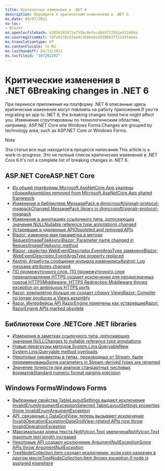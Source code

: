 ```yaml
---
title: Критические изменения в .NET 6
description: Перейдите к критическим изменениям в .NET 6.
ms.date: 04/07/2021
no-loc:
- Blazor
ms.openlocfilehash: b3826103d71e755bc0efec4bb9f225b1e031604a
ms.sourcegitcommit: fdfa01f6cd3aa4c36b6e8a1830693ff22d35aeea
ms.translationtype: HT
ms.contentlocale: ru-RU
ms.lasthandoff: 04/13/2021
ms.locfileid: "107292292"
---
```

# <a name="breaking-changes-in-net-6"></a><span data-ttu-id="fb4c0-103">Критические изменения в .NET 6</span><span class="sxs-lookup"><span data-stu-id="fb4c0-103">Breaking changes in .NET 6</span></span>

<span data-ttu-id="fb4c0-104">При переносе приложения на платформу .NET 6 описанные здесь критические изменения могут повлиять на работу приложения.</span><span class="sxs-lookup"><span data-stu-id="fb4c0-104">If you're migrating an app to .NET 6, the breaking changes listed here might affect you.</span></span> <span data-ttu-id="fb4c0-105">Изменения сгруппированы по технологическим областям, например, ASP.NET Core или Windows Forms.</span><span class="sxs-lookup"><span data-stu-id="fb4c0-105">Changes are grouped by technology area, such as ASP.NET Core or Windows Forms.</span></span>

> [!NOTE]
> <span data-ttu-id="fb4c0-106">Эта статья все еще находится в процессе написания.</span><span class="sxs-lookup"><span data-stu-id="fb4c0-106">This article is a work-in-progress.</span></span> <span data-ttu-id="fb4c0-107">Это не полный список критических изменений в .NET Core 6.</span><span class="sxs-lookup"><span data-stu-id="fb4c0-107">It's not a complete list of breaking changes in .NET 6.</span></span>

## <a name="aspnet-core"></a><span data-ttu-id="fb4c0-108">ASP.NET Core</span><span class="sxs-lookup"><span data-stu-id="fb4c0-108">ASP.NET Core</span></span>

- [<span data-ttu-id="fb4c0-109">Из общей платформы Microsoft.AspNetCore.App удалены сборки</span><span class="sxs-lookup"><span data-stu-id="fb4c0-109">Assemblies removed from Microsoft.AspNetCore.App shared framework</span></span>](aspnet-core/6.0/assemblies-removed-from-shared-framework.md)
- [<span data-ttu-id="fb4c0-110">Изменения в библиотеке MessagePack в @microsoft/signalr-protocol-msgpack</span><span class="sxs-lookup"><span data-stu-id="fb4c0-110">Changed MessagePack library in @microsoft/signalr-protocol-msgpack</span></span>](aspnet-core/6.0/messagepack-library-change.md)
- [<span data-ttu-id="fb4c0-111">Изменения в аннотациях ссылочного типа, допускающих значения NULL</span><span class="sxs-lookup"><span data-stu-id="fb4c0-111">Nullable reference type annotations changed</span></span>](aspnet-core/6.0/nullable-reference-type-annotations-changed.md)
- [<span data-ttu-id="fb4c0-112">Устаревшие и удаленные API</span><span class="sxs-lookup"><span data-stu-id="fb4c0-112">Obsoleted and removed APIs</span></span>](aspnet-core/6.0/obsolete-removed-apis.md)
- [<span data-ttu-id="fb4c0-113">Blazor: изменено имя параметра в методе RequestImageFileAsync</span><span class="sxs-lookup"><span data-stu-id="fb4c0-113">Blazor: Parameter name changed in RequestImageFileAsync method</span></span>](aspnet-core/6.0/blazor-parameter-name-changed-in-method.md)
- [<span data-ttu-id="fb4c0-114">Blazor: свойство WebEventDescriptor.EventArgsType заменено</span><span class="sxs-lookup"><span data-stu-id="fb4c0-114">Blazor: WebEventDescriptor.EventArgsType property replaced</span></span>](aspnet-core/6.0/blazor-eventargstype-property-replaced.md)
- [<span data-ttu-id="fb4c0-115">Kestrel. Атрибуты сообщения журнала изменились</span><span class="sxs-lookup"><span data-stu-id="fb4c0-115">Kestrel: Log message attributes changed</span></span>](aspnet-core/6.0/kestrel-log-message-attributes-changed.md)
- [<span data-ttu-id="fb4c0-116">ПО промежуточного слоя. ПО промежуточного слоя перенаправления HTTPS создает исключение для неоднозначных портов HTTPS</span><span class="sxs-lookup"><span data-stu-id="fb4c0-116">Middleware: HTTPS Redirection Middleware throws exception on ambiguous HTTPS ports</span></span>](aspnet-core/6.0/middleware-ambiguous-https-ports-exception.md)
- [<span data-ttu-id="fb4c0-117">Razor: компилятор больше не создает сборку Views</span><span class="sxs-lookup"><span data-stu-id="fb4c0-117">Razor: Compiler no longer produces a Views assembly</span></span>](aspnet-core/6.0/razor-compiler-doesnt-produce-views-assembly.md)
- [<span data-ttu-id="fb4c0-118">Razor. Интерфейсы API RazorEngine помечены как устаревшие</span><span class="sxs-lookup"><span data-stu-id="fb4c0-118">Razor: RazorEngine APIs marked obsolete</span></span>](aspnet-core/6.0/razor-engine-apis-obsolete.md)

## <a name="core-net-libraries"></a><span data-ttu-id="fb4c0-119">Библиотеки Core .NET</span><span class="sxs-lookup"><span data-stu-id="fb4c0-119">Core .NET libraries</span></span>

- [<span data-ttu-id="fb4c0-120">Изменения в заметках ссылочного типа, допускающих значения NULL</span><span class="sxs-lookup"><span data-stu-id="fb4c0-120">Changes to nullable reference type annotations</span></span>](core-libraries/6.0/nullable-ref-type-annotation-changes.md)
- [<span data-ttu-id="fb4c0-121">Новые перегрузки методов System.Linq.Queryable</span><span class="sxs-lookup"><span data-stu-id="fb4c0-121">New System.Linq.Queryable method overloads</span></span>](core-libraries/6.0/additional-linq-queryable-method-overloads.md)
- [<span data-ttu-id="fb4c0-122">Некоторые параметры в типах, производных от Stream, были переименованы</span><span class="sxs-lookup"><span data-stu-id="fb4c0-122">Some parameters in Stream-derived types are renamed</span></span>](core-libraries/6.0/parameters-renamed-on-stream-derived-types.md)
- [<span data-ttu-id="fb4c0-123">Значение точности при анализе стандартных числовых форматов</span><span class="sxs-lookup"><span data-stu-id="fb4c0-123">Standard numeric format parsing precision</span></span>](core-libraries/6.0/numeric-format-parsing-handles-higher-precision.md)

## <a name="windows-forms"></a><span data-ttu-id="fb4c0-124">Windows Forms</span><span class="sxs-lookup"><span data-stu-id="fb4c0-124">Windows Forms</span></span>

- [<span data-ttu-id="fb4c0-125">Выбранные свойства TableLayoutSettings выдают исключение InvalidEnumArgumentException</span><span class="sxs-lookup"><span data-stu-id="fb4c0-125">Selected TableLayoutSettings properties throw InvalidEnumArgumentException</span></span>](windows-forms/6.0/tablelayoutsettings-apis-throw-invalidenumargumentexception.md)
- [<span data-ttu-id="fb4c0-126">API, связанные с DataGridView, теперь вызывают исключение InvalidOperationException</span><span class="sxs-lookup"><span data-stu-id="fb4c0-126">DataGridView-related APIs now throw InvalidOperationException</span></span>](windows-forms/6.0/null-owner-causes-invalidoperationexception.md)
- [<span data-ttu-id="fb4c0-127">Максимальная длина текста NotifyIcon.Text увеличена</span><span class="sxs-lookup"><span data-stu-id="fb4c0-127">NotifyIcon.Text maximum text length increased</span></span>](windows-forms/6.0/notifyicon-text-max-text-length-increased.md)
- [<span data-ttu-id="fb4c0-128">Некоторые API создают исключение ArgumentNullException</span><span class="sxs-lookup"><span data-stu-id="fb4c0-128">Some APIs throw ArgumentNullException</span></span>](windows-forms/6.0/apis-throw-argumentnullexception.md)
- [<span data-ttu-id="fb4c0-129">TreeNodeCollection.Item создает исключение, если узел назначен в другом месте</span><span class="sxs-lookup"><span data-stu-id="fb4c0-129">TreeNodeCollection.Item throws exception if node is assigned elsewhere</span></span>](windows-forms/6.0/treenodecollection-item-throws-argumentexception.md)
